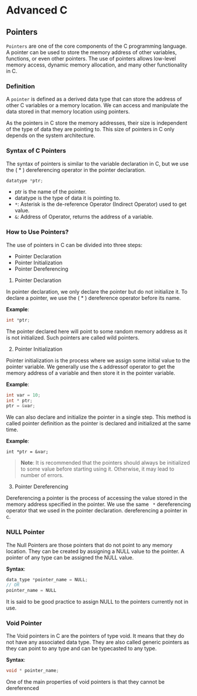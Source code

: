 # Advanced C

## Pointers

`Pointers` are one of the core components of the C programming language. A pointer can be used to store the memory address of other variables, functions, or even other pointers. The use of pointers allows low-level memory access, dynamic memory allocation, and many other functionality in C.

### Definition

A `pointer` is defined as a derived data type that can store the address of other C variables or a memory location. We can access and manipulate the data stored in that memory location using pointers.

As the pointers in C store the memory addresses, their size is independent of the type of data they are pointing to. This size of pointers in C only depends on the system architecture.

### Syntax of C Pointers

The syntax of pointers is similar to the variable declaration in C, but we use the ( * ) dereferencing operator in the pointer declaration.

```c
datatype *ptr;
```

- ptr is the name of the pointer.
- datatype is the type of data it is pointing to.
- `*`: Asterisk is the de-reference Operator (Indirect Operator) used to get value.
- `&`: Address of Operator, returns the address of a variable.

### How to Use Pointers?

The use of pointers in C can be divided into three steps:

- Pointer Declaration
-  Pointer Initialization
- Pointer Dereferencing

1. Pointer Declaration

In pointer declaration, we only declare the pointer but do not initialize it. To declare a pointer, we use the ( * ) dereference operator before its name.

**Example**:
```c
int *ptr;
```

The pointer declared here will point to some random memory address as it is not initialized. Such pointers are called wild pointers.

2. Pointer Initialization

Pointer initialization is the process where we assign some initial value to the pointer variable. We generally use the  `&` addressof operator to get the memory address of a variable and then store it in the pointer variable.

**Example**:
```c
int var = 10;
int * ptr;
ptr = &var;
```

We can also declare and initialize the pointer in a single step. This method is called pointer definition as the pointer is declared and initialized at the same time.

**Example**:
```
int *ptr = &var;
```

> **Note**: It is recommended that the pointers should always be initialized to some value before starting using it. Otherwise, it may lead to number of errors.

3. Pointer Dereferencing

Dereferencing a pointer is the process of accessing the value stored in the memory address specified in the pointer. We use the same ` *` dereferencing operator that we used in the pointer declaration.
dereferencing a pointer in c.

### NULL Pointer

The Null Pointers are those pointers that do not point to any memory location. They can be created by assigning a NULL value to the pointer. A pointer of any type can be assigned the NULL value.

**Syntax**:
```c
data_type *pointer_name = NULL;
// OR
pointer_name = NULL
```

It is said to be good practice to assign NULL to the pointers currently not in use.

### Void Pointer

The Void pointers in C are the pointers of type void. It means that they do not have any associated data type. They are also called generic pointers as they can point to any type and can be typecasted to any type.

**Syntax**:
```c
void * pointer_name;
```

One of the main properties of void pointers is that they cannot be dereferenced
